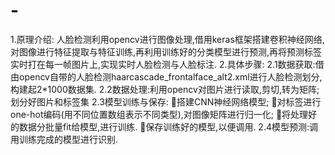 # -
1.原理介绍: 人脸检测利用opencv进行图像处理,借用keras框架搭建卷积神经网络,对图像进行特征提取与特征训练,再利用训练好的分类模型进行预测,再将预测标签实时打在每一帧图片上,实现实时人脸检测与人脸标注. 2.具体步骤: 
2.1数据获取:借由opencv自带的人脸检测haarcascade_frontalface_alt2.xml进行人脸检测划分,构建起2*1000数据集. 
2.2数据处理:利用opencv对图片进行读取,剪切,转为矩阵;划分好图片和标签集 
2.3模型训练与保存: 搭建CNN神经网络模型; 对标签进行one-hot编码(用不同位置数组表示不同类型),对图像矩阵进行归一化; 将处理好的数据分批量fit给模型,进行训练. 保存训练好的模型,以便调用. 
2.4模型预测:调用训练完成的模型进行识别.
